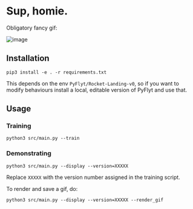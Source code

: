 # Sup, homie.

Obligatory fancy gif:

![image](./rendered_gifs/gif0.gif)

## Installation

`pip3 install -e . -r requirements.txt`

This depends on the env `PyFlyt/Rocket-Landing-v0`, so if you want to modify behaviours install a local, editable version of PyFlyt and use that.

## Usage

### Training

`python3 src/main.py --train`

### Demonstrating

`python3 src/main.py --display --version=XXXXX`

Replace `XXXXX` with the version number assigned in the training script.

To render and save a gif, do:

`python3 src/main.py --display --version=XXXXX --render_gif`
